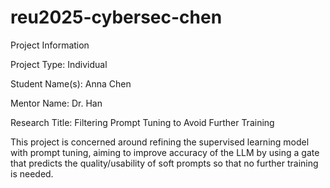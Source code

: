 # reu2025-cybersec-chen

Project Information

Project Type: Individual 

Student Name(s): Anna Chen

Mentor Name: Dr. Han

Research Title: Filtering Prompt Tuning to Avoid Further Training

This project is concerned around refining the supervised learning model with prompt tuning, aiming to improve accuracy of the LLM by using a gate that predicts the quality/usability of soft prompts so that no further training is needed.

